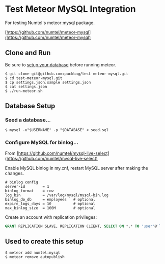 Test Meteor MySQL Integration
=============================

For testing Numtel's meteor:mysql package.

[https://github.com/numtel/meteor-mysql](https://github.com/numtel/meteor-mysql)


Clone and Run
-------------

Be sure to [setup your database](#database-setup) before running meteor.

```
$ git clone git@github.com:puckbag/test-meteor-mysql.git
$ cd test-meteor-mysql.git
$ cp settings.json.sample settings.json
$ cat settings.json
$ ./run-meteor.sh
```


Database Setup
--------------

### Seed a database…

```
$ mysql -u"$USERNAME" -p "$DATABASE" < seed.sql
```

### Configure MySQL for binlog…

From [https://github.com/numtel/mysql-live-select](https://github.com/numtel/mysql-live-select)

Enable MySQL binlog in my.cnf, restart MySQL server after making the changes.

```
# binlog config
server-id        = 1
binlog_format    = row
log_bin          = /var/log/mysql/mysql-bin.log
binlog_do_db     = employees   # optional
expire_logs_days = 10          # optional
max_binlog_size  = 100M        # optional
```

Create an account with replication privileges:

```sql
GRANT REPLICATION SLAVE, REPLICATION CLIENT, SELECT ON *.* TO 'user'@'localhost'
```


Used to create this setup
-------------------------

```
$ meteor add numtel:mysql
$ meteor remove autopublish
```
